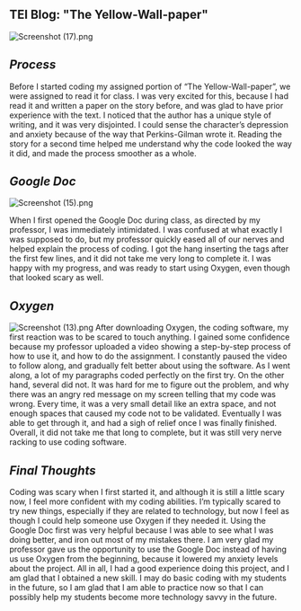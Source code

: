 ## TEI Blog: "The Yellow-Wall-paper" ##
![Screenshot (17).png](https://mahrigrant.github.io/mahrigrant/images/Screenshot%20(17).png)
## *Process* ##

Before I started coding my assigned portion of “The Yellow-Wall-paper”, we were assigned to read it for class. I was very excited for this, because I had read it and written a paper on the story before, and was glad to have prior experience with the text. I noticed that the author has a unique style of writing, and it was very disjointed. I could sense the character’s depression and anxiety because of the way that Perkins-Gilman wrote it. Reading the story for a second time helped me understand why the code looked the way it did, and made the process smoother as a whole.

## *Google Doc* ##
![Screenshot (15).png](https://mahrigrant.github.io/mahrigrant/images/Screenshot%20(15).png)

When I first opened the Google Doc during class, as directed by my professor, I was immediately intimidated. I was confused at what exactly I was supposed to do, but my professor quickly eased all of our nerves and helped explain the process of coding. I got the hang inserting the tags after the first few lines, and it did not take me very long to complete it. I was happy with my progress, and was ready to start using Oxygen, even though that looked scary as well.

## *Oxygen* ##

![Screenshot (13).png](https://mahrigrant.github.io/mahrigrant/images/Screenshot%20(13).png)
After downloading Oxygen, the coding software, my first reaction was to be scared to touch anything. I gained some confidence because my professor uploaded a video showing a step-by-step process of how to use it, and how to do the assignment. I constantly paused the video to follow along, and gradually felt better about using the software. As I went along, a lot of my paragraphs coded perfectly on the first try. On the other hand, several did not. It was hard for me to figure out the problem, and why there was an angry red message on my screen telling that my code was wrong. Every time, it was a very small detail like an extra space, and not enough spaces that caused my code not to be validated. Eventually I was able to get through it, and had a sigh of relief once I was finally finished. Overall, it did not take me that long to complete, but it was still very nerve racking to use coding software.

## *Final Thoughts* ##

Coding was scary when I first started it, and although it is still a little scary now, I feel more confident with my coding abilities. I’m typically scared to try new things, especially if they are related to technology, but now I feel as though I could help someone use Oxygen if they needed it. Using the Google Doc first was very helpful because I was able to see what I was doing better, and iron out most of my mistakes there. I am very glad my professor gave us the opportunity to use the Google Doc instead of having us use Oxygen from the beginning, because it lowered my anxiety levels about the project. All in all, I had a good experience doing this project, and I am glad that I obtained a new skill. I may do basic coding with my students in the future, so I am glad that I am able to practice now so that I can possibly help my students become more technology savvy in the future.
